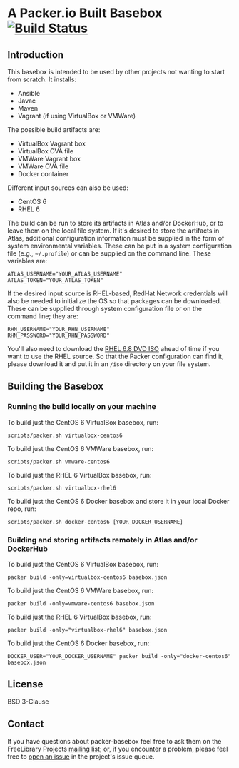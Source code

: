# A Packer.io Built Basebox [![Build Status](https://travis-ci.org/ksclarke/packer-basebox.svg?branch=master)](https://travis-ci.org/ksclarke/packer-basebox)

## Introduction

This basebox is intended to be used by other projects not wanting to start from scratch. It installs:

* Ansible
* Javac
* Maven
* Vagrant (if using VirtualBox or VMWare)

The possible build artifacts are:

* VirtualBox Vagrant box
* VirtualBox OVA file
* VMWare Vagrant box
* VMWare OVA file
* Docker container

Different input sources can also be used:

* CentOS 6
* RHEL 6

The build can be run to store its artifacts in Atlas and/or DockerHub, or to leave them on the local file system. If it's desired to store the artifacts in Atlas, additional configuration information must be supplied in the form of system environmental variables. These can be put in a system configuration file (e.g., `~/.profile`) or can be supplied on the command line. These variables are:

    ATLAS_USERNAME="YOUR_ATLAS_USERNAME"
    ATLAS_TOKEN="YOUR_ATLAS_TOKEN"

If the desired input source is RHEL-based, RedHat Network credentials will also be needed to initialize the OS so that packages can be downloaded. These can be supplied through system configuration file or on the command line; they are:

    RHN_USERNAME="YOUR_RHN_USERNAME"
    RHN_PASSWORD="YOUR_RHN_PASSWORD"

You'll also need to download the [RHEL 6.8 DVD ISO](https://access.redhat.com/downloads/content/69/ver=/rhel---6/6.8/x86_64/product-software) ahead of time if you want to use the RHEL source. So that the Packer configuration can find it, please download it and put it in an `/iso` directory on your file system.

## Building the Basebox

### Running the build locally on your machine

To build just the CentOS 6 VirtualBox basebox, run:

    scripts/packer.sh virtualbox-centos6

To build just the CentOS 6 VMWare basebox, run:

    scripts/packer.sh vmware-centos6

To build just the RHEL 6 VirtualBox basebox, run:

    scripts/packer.sh virtualbox-rhel6

To build just the CentOS 6 Docker basebox and store it in your local Docker repo, run:

    scripts/packer.sh docker-centos6 [YOUR_DOCKER_USERNAME]

### Building and storing artifacts remotely in Atlas and/or DockerHub

To build just the CentOS 6 VirtualBox basebox, run:

    packer build -only=virtualbox-centos6 basebox.json

To build just the CentOS 6 VMWare basebox, run:

    packer build -only=vmware-centos6 basebox.json

To build just the RHEL 6 VirtualBox basebox, run:

    packer build -only="virtualbox-rhel6" basebox.json

To build just the CentOS 6 Docker basebox, run:

    DOCKER_USER="YOUR_DOCKER_USERNAME" packer build -only="docker-centos6" basebox.json

## License

BSD 3-Clause

## Contact

If you have questions about packer-basebox feel free to ask them on the FreeLibrary Projects [mailing list](https://groups.google.com/forum/#!forum/freelibrary-projects); or, if you encounter a problem, please feel free to [open an issue](https://github.com/ksclarke/packer-basebox/issues "GitHub Issue Queue") in the project's issue queue.
